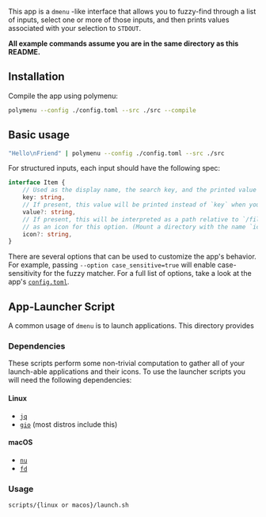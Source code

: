 This app is a `dmenu` -like interface that allows you to fuzzy-find through a list
of inputs, select one or more of those inputs, and then prints values associated
with your selection to `STDOUT`.

**All example commands assume you are in the same directory as this README.**

## Installation
Compile the app using polymenu:
```sh
polymenu --config ./config.toml --src ./src --compile
```

## Basic usage

```sh
"Hello\nFriend" | polymenu --config ./config.toml --src ./src
```

For structured inputs, each input should have the following spec:
```ts
interface Item {
    // Used as the display name, the search key, and the printed value
    key: string, 
    // If present, this value will be printed instead of `key` when you select this item.
    value?: string, 
    // If present, this will be interpreted as a path relative to `/files/icons` and loaded
    // as an icon for this option. (Mount a directory with the name `icons` to use this).
    icon?: string,
}
```

There are several options that can be used to customize the app's behavior. For
example, passing `--option case_sensitive=true` will enable case-sensitivity for
the fuzzy matcher. For a full list of options, take a look at the app's
[`config.toml`](./config.toml).


## App-Launcher Script 
A common usage of `dmenu` is to launch applications. This directory provides

### Dependencies
These scripts perform some non-trivial computation to gather all of your
launch-able applications and their icons. To use the launcher scripts you will
need the following dependencies:

#### Linux
- [`jq`](https://jqlang.org/download/)
- [`gio`](https://en.wikipedia.org/wiki/GIO_(software)) (most distros include this)

#### macOS
- [`nu`](https://www.nushell.sh/book/installation.html)
- [`fd`](https://github.com/sharkdp/fd)

### Usage
```sh
scripts/{linux or macos}/launch.sh
```
